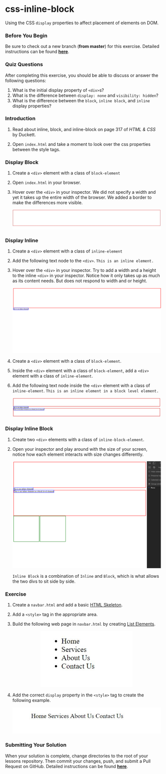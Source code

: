 # css-inline-block

Using the CSS `display` properties to affect placement of elements on DOM.

### Before You Begin

Be sure to check out a new branch (**from master**) for this exercise. Detailed instructions can be found [**here**](../../guides/before-each-exercise.md).

### Quiz Questions
After completing this exercise, you should be able to discuss or answer the following questions:

1. What is the initial display property of `<div>`s?
1. What is the difference between `display: none` and `visibility: hidden`?
1. What is the difference between the `block`, `inline block`, and `inline` display properties?



### Introduction

1. Read about inline, block, and inline-block on page 317 of _HTML & CSS_ by Duckett.

1. Open `index.html` and take a moment to look over the css properties between the style tags.

### Display Block

1. Create a `<div>` element with a class of `block-element`

1. Open `index.html` in your browser.

1. Hover over the `<div>` in your inspector.  We did not specify a width and yet it takes up the entire width of the browser.  We added a border to make the differences more visible.

    <p align="center">
    <img src="images/css-inline-block-1.JPG" alt="css-inline-block">
    </p>

### Display Inline

1. Create a `<div>` element with a class of `inline-element`

1. Add the following text node to the `<div>`.
    `This is an inline element.`

1. Hover over the `<div>` in your inspector.  Try to add a width and a height to the inline `<div>` in your inspector.  Notice how it only takes up as much as its content needs.  But does not respond to width and or height.

    <p align="center">
    <img src="images/css-inline-block-2.gif" alt="css-inline-block">
    </p>

1. Create a `<div>` element with a class of `block-element`.
1. Inside the `<div>` element with a class of `block-element`, add a `<div>` element with a class of `inline-element`.
1. Add the following text node inside the `<div>` element with a class of `inline-element`.
    `This is an inline element in a block level element.`

    <p align="center">
    <img src="images/css-inline-block-3.JPG" alt="css-inline-block">
    </p>

### Display Inline Block

1. Create two `<div>` elements with a class of `inline-block-element`.
1. Open your inspector and play around with the size of your screen, notice how each element interacts with size changes differently.

    <p align="center">
    <img src="images/css-inline-block-4.gif" alt="css-inline-block">
    </p>

    `Inline Block` is a combination of `Inline` and `Block`, which is what allows the two divs to sit side by side.

### Exercise

1. Create a `navbar.html` and add a basic [HTML Skeleton](../html-skeleton/README.md).

1. Add a `<style>` tag in the appropriate area.

1. Build the following web page in `navbar.html` by creating [List Elements](../html-lists/README.md).

    <p align="center">
    <img src="images/css-inline-block-5.JPG" alt="css-inline-block">
    </p>

1. Add the correct `display` property in the `<style>` tag to create the following example.

    <p align="center">
    <img src="images/css-inline-block-6.JPG" alt="css-inline-block">
    </p>




### Submitting Your Solution

When your solution is complete, change directories to the root of your lessons repository. Then commit your changes, push, and submit a Pull Request on GitHub. Detailed instructions can be found [**here**](../../guides/after-each-exercise.md).
